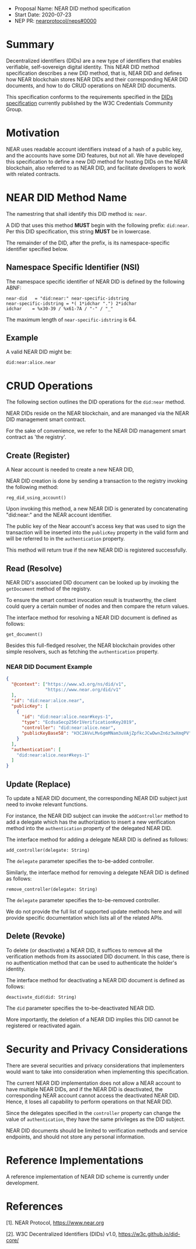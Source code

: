 - Proposal Name: NEAR DID method specification
- Start Date: 2020-07-23
- NEP PR: [nearprotocol/neps#0000](https://github.com/nearprotocol/neps/pull/0000)

# Summary
[summary]: #summary

Decentralized identifiers (DIDs) are a new type of identifiers that enables verifiable, self-sovereign digital identity. This NEAR DID method specification describes a new DID method, that is, NEAR DID and defines how NEAR blockchain stores NEAR DIDs and their corresponding NEAR DID documents, and how to do CRUD operations on NEAR DID documents.

This specification conforms to the requirements specified in the [DIDs specification](https://www.w3.org/TR/did-core/) currently published by the W3C Credentials Community Group.

# Motivation
[motivation]: #motivation

NEAR uses readable account identifiers instead of a hash of a public key, and the accounts have some DID features, but not all. We have developed this specification to define a new DID method for hosting DIDs on the NEAR blockchain, also referred to as NEAR DID, and facilitate developers to work with related contracts.

# NEAR DID Method Name
[near-did-method-name]: #near-did-method-name

The namestring that shall identify this DID method is: `near`.

A DID that uses this method **MUST** begin with the following prefix: `did:near`. Per this DID specification, this string **MUST** be in lowercase.

The remainder of the DID, after the prefix, is its namespace-specific identifier specified below.

## Namespace Specific Identifier (NSI)
[namespace-specific-identifier]: #namespace-specific-identifier

The namespace specific identifier of NEAR DID is defined by the following ABNF:
```
near-did   = "did:near:" near-specific-idstring
near-specific-idstring = *( 1*idchar ".") 2*idchar
idchar    = %x30-39 / %x61-7A / "-" / "_"
```
The maximum length of `near-specific-idstring` is 64.

## Example
[example]: #example

A valid NEAR DID might be:
```
did:near:alice.near
```

# CRUD Operations
[crud-operations]: #crud-operations

The following section outlines the DID operations for the `did:near` method.

NEAR DIDs reside on the NEAR blockchain, and are mananged via the NEAR DID management smart contract.

For the sake of convenience, we refer to the NEAR DID management smart contract as 'the registry'.

## Create (Register)
[create]: #create

A Near account is needed to create a new NEAR DID,

NEAR DID creation is done by sending a transaction to the registry invoking the following method:

```
reg_did_using_account()
```

Upon invoking this method, a new NEAR DID is generated by concatenating "did:near:" and the NEAR account identifier.

The public key of the Near account's access key that was used to sign the transaction will be inserted into the `publicKey` property in the valid form and will be referred to in the `authentication` property.

This method will return true if the new NEAR DID is registered successfully.

## Read (Resolve)
[read]: #read

NEAR DID's associated DID document can be looked up by invoking the `getDocument` method of the registry.

To ensure the smart contract invocation result is trustworthy, the client could query a certain number of nodes and then compare the return values.

The interface method for resolving a NEAR DID document is defined as follows:

```
get_document()
```

Besides this full-fledged resolver, the NEAR blockchain provides other simple resolvers, such as fetching the `authentication` property.

### NEAR DID Document Example
[near-did-document-example]: #near-did-document-example

```json
{
  "@context": ["https://www.w3.org/ns/did/v1",
			   "https://www.near.org/did/v1"
  ],
  "id": "did:near:alice.near",
  "publicKey": [
	{
	  "id": "did:near:alice.near#keys-1",
	  "type": "EcdsaSecp256r1VerificationKey2019",
	  "controller": "did:near:alice.near",
	  "publicKeyBase58": "H3C2AVvLMv6gmMNam3uVAjZpfkcJCwDwnZn6z3wXmqPV"
	}
  ],
  "authentication": [
	"did:near:alice.near#keys-1"
  ]
}
```

## Update (Replace)
[update]: #update

To update a NEAR DID document, the corresponding NEAR DID subject just need to invoke relevant functions.

For instance, the NEAR DID subject can invoke the `addController` method to add a delegate which has the authorization to insert a new verification method into the `authentication` property of the delegated NEAR DID.

The interface method for adding a delegate NEAR DID is defined as follows:

```
add_controller(delegate: String)
```

The `delegate` parameter specifies the to-be-added controller.

Similarly, the interface method for removing a delegate NEAR DID is defined as follows:

```
remove_controller(delegate: String)
```

The `delegate` parameter specifies the to-be-removed controller.

We do not provide the full list of supported update methods here and will provide specific documentation which lists all of the related APIs.

## Delete (Revoke)
[delete]: #delete

To delete (or deactivate) a NEAR DID, it suffices to remove all the verification methods from its associated DID document. In this case, there is no authentication method that can be used to authenticate the holder's identity.

The interface method for deactivating a NEAR DID document is defined as follows:

```
deactivate_did(did: String)
```

The `did` parameter specifies the to-be-deactivated NEAR DID.

More importantly, the deletion of a NEAR DID implies this DID cannot be registered or reactivated again.

# Security and Privacy Considerations
[security-and-privacy-considerations]: #security-and-privacy-considerations

There are several securities and privacy considerations that implementers would want to take into consideration when implementing this specification.

The current NEAR DID implementation does not allow a NEAR account to have multiple NEAR DIDs, and if the NEAR DID is deactivated, the corresponding NEAR account cannot access the deactivated NEAR DID. Hence, it loses all capability to perform operations on that NEAR DID.

Since the delegates specified in the `controller` property can change the value of `authentication`, they have the same privileges as the DID subject.

NEAR DID documents should be limited to verification methods and service endpoints, and should not store any personal information.

# Reference Implementations
[reference-implementations]: #reference-implementations

A reference implementation of NEAR DID scheme is currently under development.

# References
[references]: #references

[1]. NEAR Protocol, https://www.near.org

[2]. W3C Decentralized Identifiers (DIDs) v1.0, https://w3c.github.io/did-core/
